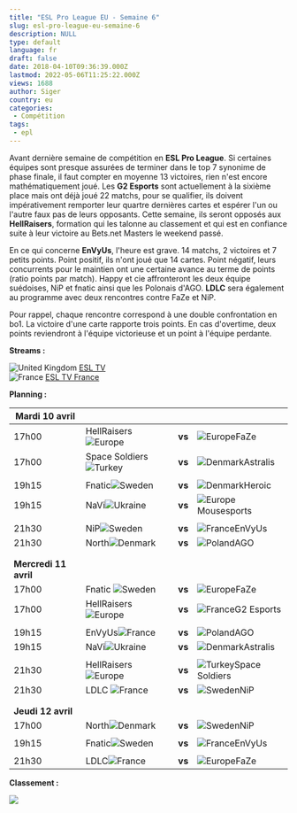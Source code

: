 ```yaml
---
title: "ESL Pro League EU - Semaine 6"
slug: esl-pro-league-eu-semaine-6
description: NULL
type: default
language: fr
draft: false
date: 2018-04-10T09:36:39.000Z
lastmod: 2022-05-06T11:25:22.000Z
views: 1688
author: Siger
country: eu
categories:
 - Compétition
tags:
 - epl
---
```

Avant dernière semaine de compétition en **ESL Pro League**. Si certaines équipes sont presque assurées de terminer dans le top 7 synonime de phase finale, il faut compter en moyenne 13 victoires, rien n'est encore mathématiquement joué. Les **G2 Esports** sont actuellement à la sixième place mais ont déjà joué 22 matchs, pour se qualifier, ils doivent impérativement remporter leur quartre dernières cartes et espérer l'un ou l'autre faux pas de leurs opposants. Cette semaine, ils seront opposés aux **HellRaisers**, formation qui les talonne au classement et qui est en confiance suite à leur victoire au Bets.net Masters le weekend passé.  
  
En ce qui concerne **EnVyUs**, l'heure est grave. 14 matchs, 2 victoires et 7 petits points. Point positif, ils n'ont joué que 14 cartes. Point négatif, leurs concurrents pour le maintien ont une certaine avance au terme de points (ratio points par match). Happy et cie affronteront les deux équipe suédoises, NiP et fnatic ainsi que les Polonais d'AGO. **LDLC** sera également au programme avec deux rencontres contre FaZe et NiP.

Pour rappel, chaque rencontre correspond à une double confrontation en bo1\. La victoire d'une carte rapporte trois points. En cas d'overtime, deux points reviendront à l'équipe victorieuse et un point à l'équipe perdante.

**Streams :**

![United Kingdom](/images/countries/gb.svg)⁠ [ESL TV](http://facebook.com/eslproleaguecsgo)  
![France](/images/countries/fr.svg)⁠ [ESL TV France](https://www.twitch.tv/esl%5Fcsgo%5Ffr)

**Planning :**  

| **Mardi 10 avril**    |                                                     |        |                                                    |
| --------------------- | --------------------------------------------------- | ------ | -------------------------------------------------- |
| 17h00                 | HellRaisers![Europe](/images/countries/eu.svg)⁠     | **vs** | ![Europe](/images/countries/eu.svg)⁠FaZe           |
| 17h00                 | Space Soldiers![Turkey](/images/countries/tr.svg)⁠⁠ | **vs** | ![Denmark](/images/countries/dk.svg)⁠Astralis      |
| |                     |                                                     |        |                                                    |
| 19h15                 | Fnatic![Sweden](/images/countries/se.svg)           | **vs** | ![Denmark](/images/countries/dk.svg)⁠Heroic        |
| 19h15                 | NaVi![Ukraine](/images/countries/ua.svg)            | **vs** | ![Europe](/images/countries/eu.svg)⁠Mousesports    |
| |                     |                                                     |        |                                                    |
| 21h30                 | NiP![Sweden](/images/countries/se.svg)              | **vs** | ![France](/images/countries/fr.svg)⁠EnVyUs         |
| 21h30                 | North![Denmark](/images/countries/dk.svg)⁠          | **vs** | ![Poland](/images/countries/pl.svg)⁠AGO            |
| |                     |                                                     |        |                                                    |
| |                     |                                                     |        |                                                    |
| **Mercredi 11 avril** |                                                     |        |                                                    |
| 17h00                 | Fnatic ![Sweden](/images/countries/se.svg)⁠         | **vs** | ![Europe](/images/countries/eu.svg)⁠FaZe           |
| 17h00                 | HellRaisers ![Europe](/images/countries/eu.svg)⁠    | **vs** | ![France](/images/countries/fr.svg)⁠G2 Esports     |
| |                     |                                                     |        |                                                    |
| 19h15                 | EnVyUs![France](/images/countries/fr.svg)⁠⁠         | **vs** | ![Poland](/images/countries/pl.svg)⁠AGO            |
| 19h15                 | NaVi![Ukraine](/images/countries/ua.svg)⁠           | **vs** | ![Denmark](/images/countries/dk.svg)⁠Astralis      |
| |                     |                                                     |        |                                                    |
| 21h30                 | HellRaisers![Europe](/images/countries/eu.svg)⁠     | **vs** | ![Turkey](/images/countries/tr.svg)⁠Space Soldiers |
| 21h30                 | LDLC ![France](/images/countries/fr.svg)⁠           | **vs** | ![Sweden](/images/countries/se.svg)⁠NiP            |
| |                     |                                                     |        |                                                    |
| |                     |                                                     |        |                                                    |
| **Jeudi 12 avril**    |                                                     |        |                                                    |
| 17h00                 | North![Denmark](/images/countries/dk.svg)⁠          | **vs** | ![Sweden](/images/countries/se.svg)⁠NiP            |
| |                     |                                                     |        |                                                    |
| 19h15                 | Fnatic![Sweden](/images/countries/se.svg)⁠          | **vs** | ![France](/images/countries/fr.svg)⁠EnVyUs         |
| |                     |                                                     |        |                                                    |
| 21h30                 | LDLC![France](/images/countries/fr.svg)⁠            | **vs** | ![Europe](/images/countries/eu.svg)⁠FaZe           |

**Classement :**

![](https://flickshot-ue.s3.eu-west-2.amazonaws.com/flickshot/article/5acc799bc2c5f/images/TB22JMateYJkTxXdj7Gr3AupGlkBVRcg90GQb3i1.png)
